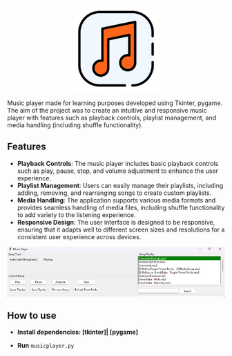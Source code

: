 <p align="center"><img src="resources/imgs/1.png" width="200"></p>


Music player made for learning purposes developed using Tkinter, pygame. The aim of the project was to create an intuitive and responsive music player with features such as playback controls, playlist management, and media handling (including shuffle functionality).

## Features

- **Playback Controls**: The music player includes basic playback controls such as play, pause, stop, and volume adjustment to enhance the user experience.
- **Playlist Management**: Users can easily manage their playlists, including adding, removing, and rearranging songs to create custom playlists.
- **Media Handling**: The application supports various media formats and provides seamless handling of media files, including shuffle functionality to add variety to the listening experience.
- **Responsive Design**: The user interface is designed to be responsive, ensuring that it adapts well to different screen sizes and resolutions for a consistent user experience across devices.

![Vice](resources/imgs/player.png)

## How to use
- **Install dependencies: [tkinter]| [pygame]**

- **Run** `musicplayer.py`